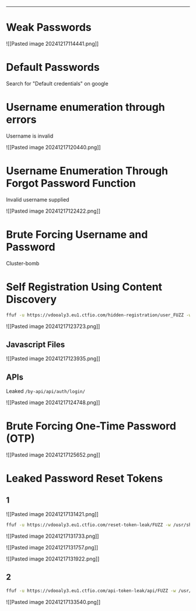 ____

# Weak Passwords

![[Pasted image 20241217114441.png]]

# Default Passwords

Search for "Default credentials" on google

# Username enumeration through errors

Username is invalid

![[Pasted image 20241217120440.png]]
# Username Enumeration Through Forgot Password Function

Invalid username supplied

![[Pasted image 20241217122422.png]]

# Brute Forcing Username and Password

Cluster-bomb

# Self Registration Using Content Discovery

```bash
ffuf -u https://vdooaly3.eu1.ctfio.com/hidden-registration/user_FUZZ -w content.txt
```

![[Pasted image 20241217123723.png]]

## Javascript Files

![[Pasted image 20241217123935.png]]

## APIs

Leaked ``/by-api/api/auth/login/``

![[Pasted image 20241217124748.png]]

# Brute Forcing One-Time Password (OTP)

![[Pasted image 20241217125652.png]]

# Leaked Password Reset Tokens
## 1
![[Pasted image 20241217131421.png]]

```bash
ffuf -u https://vdooaly3.eu1.ctfio.com/reset-token-leak/FUZZ -w /usr/share/seclists/Discovery/Web-Content/directory-list-2.3-medium.txt
```

![[Pasted image 20241217131733.png]]

![[Pasted image 20241217131757.png]]

![[Pasted image 20241217131922.png]]

## 2

```bash
ffuf -u https://vdooaly3.eu1.ctfio.com/api-token-leak/api/FUZZ -w /usr/share/seclists/Discovery/Web-Content/directory-list-2.3-medium.txt
```

![[Pasted image 20241217133540.png]]

